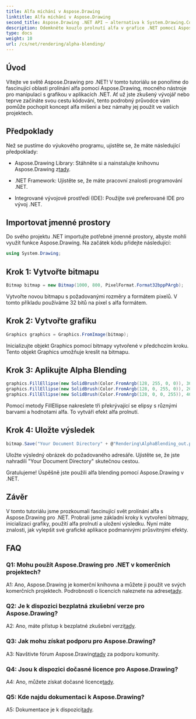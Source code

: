 ```yaml
---
title: Alfa míchání v Aspose.Drawing
linktitle: Alfa míchání v Aspose.Drawing
second_title: Aspose.Drawing .NET API – alternativa k System.Drawing.Common
description: Odemkněte kouzlo prolnutí alfa v grafice .NET pomocí Aspose.Drawing. Pozvedněte své projekty pomocí průsvitných efektů.
type: docs
weight: 10
url: /cs/net/rendering/alpha-blending/
---
```

## Úvod

Vítejte ve světě Aspose.Drawing pro .NET! V tomto tutoriálu se ponoříme do fascinující oblasti prolínání alfa pomocí Aspose.Drawing, mocného nástroje pro manipulaci s grafikou v aplikacích .NET. Ať už jste zkušený vývojář nebo teprve začínáte svou cestu kódování, tento podrobný průvodce vám pomůže pochopit koncept alfa míšení a bez námahy jej použít ve vašich projektech.

## Předpoklady

Než se pustíme do výukového programu, ujistěte se, že máte následující předpoklady:

-  Aspose.Drawing Library: Stáhněte si a nainstalujte knihovnu Aspose.Drawing z[tady](https://releases.aspose.com/drawing/net/).

- .NET Framework: Ujistěte se, že máte pracovní znalosti programování .NET.

- Integrované vývojové prostředí (IDE): Použijte své preferované IDE pro vývoj .NET.

## Importovat jmenné prostory

Do svého projektu .NET importujte potřebné jmenné prostory, abyste mohli využít funkce Aspose.Drawing. Na začátek kódu přidejte následující:

```csharp
using System.Drawing;
```

## Krok 1: Vytvořte bitmapu

```csharp
Bitmap bitmap = new Bitmap(1000, 800, PixelFormat.Format32bppPArgb);
```

Vytvořte novou bitmapu s požadovanými rozměry a formátem pixelů. V tomto příkladu používáme 32 bitů na pixel s alfa formátem.

## Krok 2: Vytvořte grafiku

```csharp
Graphics graphics = Graphics.FromImage(bitmap);
```

Inicializujte objekt Graphics pomocí bitmapy vytvořené v předchozím kroku. Tento objekt Graphics umožňuje kreslit na bitmapu.

## Krok 3: Aplikujte Alpha Blending

```csharp
graphics.FillEllipse(new SolidBrush(Color.FromArgb(128, 255, 0, 0)), 300, 100, 400, 400);
graphics.FillEllipse(new SolidBrush(Color.FromArgb(128, 0, 255, 0)), 200, 300, 400, 400);
graphics.FillEllipse(new SolidBrush(Color.FromArgb(128, 0, 0, 255)), 400, 300, 400, 400);
```

Pomocí metody FillEllipse nakreslete tři překrývající se elipsy s různými barvami a hodnotami alfa. To vytváří efekt alfa prolnutí.

## Krok 4: Uložte výsledek

```csharp
bitmap.Save("Your Document Directory" + @"Rendering\AlphaBlending_out.png");
```

Uložte výsledný obrázek do požadovaného adresáře. Ujistěte se, že jste nahradili "Your Document Directory" skutečnou cestou.

Gratulujeme! Úspěšně jste použili alfa blending pomocí Aspose.Drawing v .NET.

## Závěr

V tomto tutoriálu jsme prozkoumali fascinující svět prolínání alfa s Aspose.Drawing pro .NET. Probrali jsme základní kroky k vytvoření bitmapy, inicializaci grafiky, použití alfa prolnutí a uložení výsledku. Nyní máte znalosti, jak vylepšit své grafické aplikace podmanivými průsvitnými efekty.

## FAQ

### Q1: Mohu použít Aspose.Drawing pro .NET v komerčních projektech?

 A1: Ano, Aspose.Drawing je komerční knihovna a můžete ji použít ve svých komerčních projektech. Podrobnosti o licencích naleznete na adrese[tady](https://purchase.aspose.com/buy).

### Q2: Je k dispozici bezplatná zkušební verze pro Aspose.Drawing?

 A2: Ano, máte přístup k bezplatné zkušební verzi[tady](https://releases.aspose.com/).

### Q3: Jak mohu získat podporu pro Aspose.Drawing?

 A3: Navštivte fórum Aspose.Drawing[tady](https://forum.aspose.com/c/diagram/17) za podporu komunity.

### Q4: Jsou k dispozici dočasné licence pro Aspose.Drawing?

 A4: Ano, můžete získat dočasné licence[tady](https://purchase.aspose.com/temporary-license/).

### Q5: Kde najdu dokumentaci k Aspose.Drawing?

 A5: Dokumentace je k dispozici[tady](https://reference.aspose.com/drawing/net/).